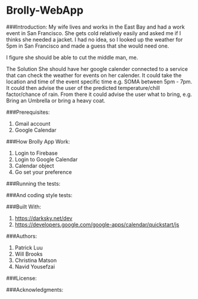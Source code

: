 # Brolly-WebApp


###Introduction:
My wife lives and works in the East Bay and had a work event in San Francisco. She gets cold relatively easily and asked me if I thinks she needed a jacket. I had no idea, so I looked up the weather for 5pm in San Francisco and made a guess that she would need one. 

I figure she should be able to cut the middle man, me.

The Solution
She should have her google calender connected to a service that can check the weather for events on her calender. It could take the location and time of the event specific time e.g. SOMA between 5pm - 7pm. It could then advise the user of the predicted temperature/chill factor/chance of rain. From there it could advise the user what to bring, e.g. Bring an Umbrella or bring a heavy coat.


###Prerequisites:
1. Gmail account
2. Google Calendar


###How Brolly App Work:
1. Login to Firebase
2. Login to Google Calendar
3. Calendar object
4. Go set your preference


###Running the tests:


###And coding style tests:



###Built With:
1. https://darksky.net/dev
2. https://developers.google.com/google-apps/calendar/quickstart/js


###Authors:
1. Patrick Luu
2. Will Brooks
3. Christina Matson
4. Navid Yousefzai


###License:


###Acknowledgments:


